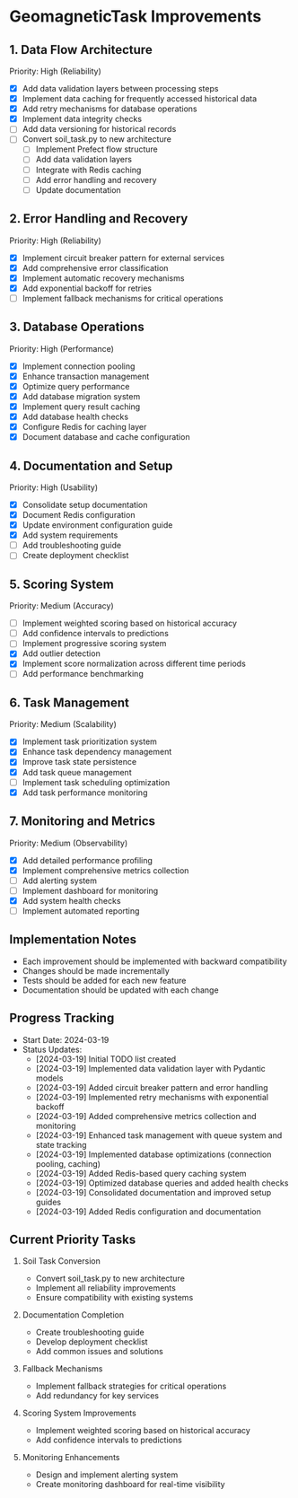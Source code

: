 # GeomagneticTask Improvements

## 1. Data Flow Architecture
Priority: High (Reliability)
- [x] Add data validation layers between processing steps
- [x] Implement data caching for frequently accessed historical data
- [x] Add retry mechanisms for database operations
- [x] Implement data integrity checks
- [ ] Add data versioning for historical records
- [ ] Convert soil_task.py to new architecture
    - [ ] Implement Prefect flow structure
    - [ ] Add data validation layers
    - [ ] Integrate with Redis caching
    - [ ] Add error handling and recovery
    - [ ] Update documentation

## 2. Error Handling and Recovery
Priority: High (Reliability)
- [x] Implement circuit breaker pattern for external services
- [x] Add comprehensive error classification
- [x] Implement automatic recovery mechanisms
- [x] Add exponential backoff for retries
- [ ] Implement fallback mechanisms for critical operations

## 3. Database Operations
Priority: High (Performance)
- [x] Implement connection pooling
- [x] Enhance transaction management
- [x] Optimize query performance
- [x] Add database migration system
- [x] Implement query result caching
- [x] Add database health checks
- [x] Configure Redis for caching layer
- [x] Document database and cache configuration

## 4. Documentation and Setup
Priority: High (Usability)
- [x] Consolidate setup documentation
- [x] Document Redis configuration
- [x] Update environment configuration guide
- [x] Add system requirements
- [ ] Add troubleshooting guide
- [ ] Create deployment checklist

## 5. Scoring System
Priority: Medium (Accuracy)
- [ ] Implement weighted scoring based on historical accuracy
- [ ] Add confidence intervals to predictions
- [ ] Implement progressive scoring system
- [x] Add outlier detection
- [x] Implement score normalization across different time periods
- [ ] Add performance benchmarking

## 6. Task Management
Priority: Medium (Scalability)
- [x] Implement task prioritization system
- [x] Enhance task dependency management
- [x] Improve task state persistence
- [x] Add task queue management
- [ ] Implement task scheduling optimization
- [x] Add task performance monitoring

## 7. Monitoring and Metrics
Priority: Medium (Observability)
- [x] Add detailed performance profiling
- [x] Implement comprehensive metrics collection
- [ ] Add alerting system
- [ ] Implement dashboard for monitoring
- [x] Add system health checks
- [ ] Implement automated reporting

## Implementation Notes
- Each improvement should be implemented with backward compatibility
- Changes should be made incrementally
- Tests should be added for each new feature
- Documentation should be updated with each change

## Progress Tracking
- Start Date: 2024-03-19
- Status Updates:
  - [2024-03-19] Initial TODO list created
  - [2024-03-19] Implemented data validation layer with Pydantic models
  - [2024-03-19] Added circuit breaker pattern and error handling
  - [2024-03-19] Implemented retry mechanisms with exponential backoff
  - [2024-03-19] Added comprehensive metrics collection and monitoring
  - [2024-03-19] Enhanced task management with queue system and state tracking
  - [2024-03-19] Implemented database optimizations (connection pooling, caching)
  - [2024-03-19] Added Redis-based query caching system
  - [2024-03-19] Optimized database queries and added health checks
  - [2024-03-19] Consolidated documentation and improved setup guides
  - [2024-03-19] Added Redis configuration and documentation

## Current Priority Tasks
1. Soil Task Conversion
   - Convert soil_task.py to new architecture
   - Implement all reliability improvements
   - Ensure compatibility with existing systems

2. Documentation Completion
   - Create troubleshooting guide
   - Develop deployment checklist
   - Add common issues and solutions

3. Fallback Mechanisms
   - Implement fallback strategies for critical operations
   - Add redundancy for key services

4. Scoring System Improvements
   - Implement weighted scoring based on historical accuracy
   - Add confidence intervals to predictions

5. Monitoring Enhancements
   - Design and implement alerting system
   - Create monitoring dashboard for real-time visibility